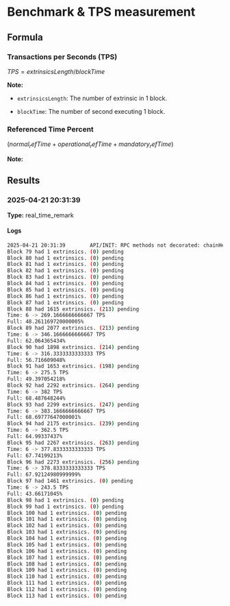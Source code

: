 # Benchmark & TPS measurement

## Formula

### Transactions per Seconds (TPS)

$`TPS = {extrinsicsLength} / {blockTime}`$

**Note:**

- `extrinsicsLength`: The number of extrinsic in 1 block.

- `blockTime`: The number of second executing 1 block.

### Referenced Time Percent

$`({normal_refTime} + {operational_refTime} + {mandatory_refTime})`$

**Note:**

## Results

### 2025-04-21 20:31:39

**Type:** real_time_remark

#### Logs

```bash
2025-04-21 20:31:39        API/INIT: RPC methods not decorated: chainHead_v1_body, chainHead_v1_call, chainHead_v1_continue, chainHead_v1_follow, chainHead_v1_header, chainHead_v1_stopOperation, chainHead_v1_storage, chainHead_v1_unfollow, chainHead_v1_unpin, chainSpec_v1_chainName, chainSpec_v1_genesisHash, chainSpec_v1_properties, transactionWatch_v1_submitAndWatch, transactionWatch_v1_unwatch, transaction_v1_broadcast, transaction_v1_stop
Block 79 had 1 extrinsics. (0) pending
Block 80 had 1 extrinsics. (0) pending
Block 81 had 1 extrinsics. (0) pending
Block 82 had 1 extrinsics. (0) pending
Block 83 had 1 extrinsics. (0) pending
Block 84 had 1 extrinsics. (0) pending
Block 85 had 1 extrinsics. (0) pending
Block 86 had 1 extrinsics. (0) pending
Block 87 had 1 extrinsics. (0) pending
Block 88 had 1615 extrinsics. (213) pending
Time: 6 -> 269.1666666666667 TPS
Full: 48.261169720000005%
Block 89 had 2077 extrinsics. (213) pending
Time: 6 -> 346.1666666666667 TPS
Full: 62.064365434%
Block 90 had 1898 extrinsics. (214) pending
Time: 6 -> 316.3333333333333 TPS
Full: 56.716609048%
Block 91 had 1653 extrinsics. (198) pending
Time: 6 -> 275.5 TPS
Full: 49.397054218%
Block 92 had 2292 extrinsics. (264) pending
Time: 6 -> 382 TPS
Full: 68.487648244%
Block 93 had 2299 extrinsics. (247) pending
Time: 6 -> 383.1666666666667 TPS
Full: 68.69777647000001%
Block 94 had 2175 extrinsics. (239) pending
Time: 6 -> 362.5 TPS
Full: 64.99337437%
Block 95 had 2267 extrinsics. (263) pending
Time: 6 -> 377.8333333333333 TPS
Full: 67.74199213%
Block 96 had 2273 extrinsics. (256) pending
Time: 6 -> 378.8333333333333 TPS
Full: 67.92124980999999%
Block 97 had 1461 extrinsics. (0) pending
Time: 6 -> 243.5 TPS
Full: 43.66171045%
Block 98 had 1 extrinsics. (0) pending
Block 99 had 1 extrinsics. (0) pending
Block 100 had 1 extrinsics. (0) pending
Block 101 had 1 extrinsics. (0) pending
Block 102 had 1 extrinsics. (0) pending
Block 103 had 1 extrinsics. (0) pending
Block 104 had 1 extrinsics. (0) pending
Block 105 had 1 extrinsics. (0) pending
Block 106 had 1 extrinsics. (0) pending
Block 107 had 1 extrinsics. (0) pending
Block 108 had 1 extrinsics. (0) pending
Block 109 had 1 extrinsics. (0) pending
Block 110 had 1 extrinsics. (0) pending
Block 111 had 1 extrinsics. (0) pending
Block 112 had 1 extrinsics. (0) pending
Block 113 had 1 extrinsics. (0) pending
```
